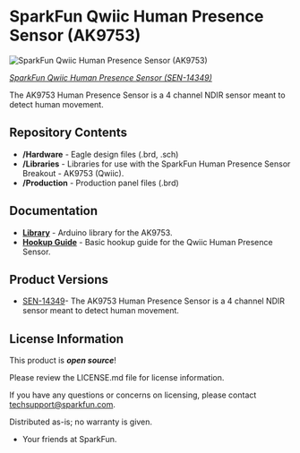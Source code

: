 SparkFun Qwiic Human Presence Sensor (AK9753)
========================================

![SparkFun Qwiic Human Presence Sensor (AK9753)](https://cdn.sparkfun.com/assets/parts/1/2/3/3/1/14349-01.jpg)

[*SparkFun Qwiic Human Presence Sensor (SEN-14349)*](https://www.sparkfun.com/products/14349)

The AK9753 Human Presence Sensor is a 4 channel NDIR sensor meant to detect human movement.

Repository Contents
-------------------

* **/Hardware** - Eagle design files (.brd, .sch)
* **/Libraries** - Libraries for use with the SparkFun Human Presence Sensor Breakout - AK9753 (Qwiic).
* **/Production** - Production panel files (.brd)

Documentation
--------------
* **[Library](https://github.com/sparkfun/SparkFun_AK975x_Arduino_Library)** - Arduino library for the AK9753.
* **[Hookup Guide](https://learn.sparkfun.com/tutorials/qwiic-human-presence-sensor-ak9753-hookup-guide)** - Basic hookup guide for the Qwiic Human Presence Sensor.

Product Versions
----------------
* [SEN-14349](https://www.sparkfun.com/products/14349)- The AK9753 Human Presence Sensor is a 4 channel NDIR sensor meant to detect human movement.

License Information
-------------------

This product is _**open source**_! 

Please review the LICENSE.md file for license information. 

If you have any questions or concerns on licensing, please contact techsupport@sparkfun.com.

Distributed as-is; no warranty is given.

- Your friends at SparkFun.

_<COLLABORATION CREDIT>_
